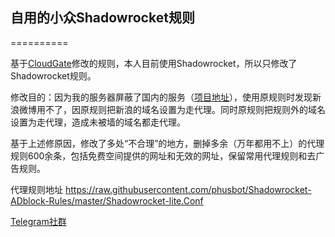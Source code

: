 ## 自用的小众Shadowrocket规则
==========

基于[CloudGate](https://github.com/BurpSuite/Manual)修改的规则，本人目前使用Shadowrocket，所以只修改了Shadowrocket规则。

修改目的：因为我的服务器屏蔽了国内的服务（[项目地址](https://github.com/phusbot/ss-iptables-blockade)），使用原规则时发现新浪微博用不了，因原规则把新浪的域名设置为走代理。同时原规则把规则外的域名设置为走代理，造成未被墙的域名都走代理。

基于上述修原因，修改了多处“不合理”的地方，删掉多余（万年都用不上）的代理规则600余条，包括免费空间提供的网址和无效的网址，保留常用代理规则和去广告规则。

代理规则地址 <https://raw.githubusercontent.com/phusbot/Shadowrocket-ADblock-Rules/master/Shadowrocket-lite.Conf>

[Telegram社群](https://t.me/joinchat/Eeks0Eh3DYd_ndSdcpMmyg)

